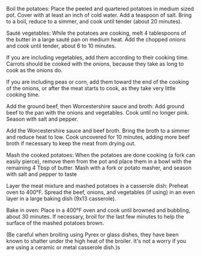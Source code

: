 Boil the potatoes:
Place the peeled and quartered potatoes in medium sized pot. Cover with at least an inch of cold water. Add a teaspoon of salt. Bring to a boil, reduce to a simmer, and cook until tender (about 20 minutes).




Sauté vegetables:
While the potatoes are cooking, melt 4 tablespoons of the butter in a large sauté pan on medium heat. Add the chopped onions and cook until tender, about 6 to 10 minutes.

If you are including vegetables, add them according to their cooking time. Carrots should be cooked with the onions, because they take as long to cook as the onions do.

If you are including peas or corn, add them toward the end of the cooking of the onions, or after the meat starts to cook, as they take very little cooking time.





Add the ground beef, then Worcestershire sauce and broth:
Add ground beef to the pan with the onions and vegetables. Cook until no longer pink. Season with salt and pepper.

Add the Worcestershire sauce and beef broth. Bring the broth to a simmer and reduce heat to low. Cook uncovered for 10 minutes, adding more beef broth if necessary to keep the meat from drying out.






Mash the cooked potatoes:
When the potatoes are done cooking (a fork can easily pierce), remove them from the pot and place them in a bowl with the remaining 4 Tbsp of butter. Mash with a fork or potato masher, and season with salt and pepper to taste





Layer the meat mixture and mashed potatoes in a casserole dish:
Preheat oven to 400°F. Spread the beef, onions, and vegetables (if using) in an even layer in a large baking dish (9x13 casserole).







Bake in oven:
Place in a 400°F oven and cook until browned and bubbling, about 30 minutes. If necessary, broil for the last few minutes to help the surface of the mashed potatoes brown.

(Be careful when broiling using Pyrex or glass dishes, they have been known to shatter under the high heat of the broiler. It's not a worry if you are using a ceramic or metal casserole dish.)s